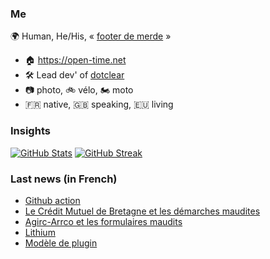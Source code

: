 ### Me

🌍 Human, He/His, « [footer de merde](https://open-time.net/post/2013/07/17/La-veritable-histoire-du-Footer-de-merde-) » 
* 🏠 https://open-time.net 
* 🛠️ Lead dev' of [dotclear](https://git.dotclear.org/dev/dotclear)
* 📷 photo, 🚲 vélo, 🏍️ moto 
* 🇫🇷 native, 🇬🇧 speaking, 🇪🇺 living

### Insights

[![GitHub Stats](https://github-readme-stats.vercel.app/api?username=franck-paul)](https://github.com/franck-paul)
[![GitHub Streak](https://github-readme-streak-stats.herokuapp.com?user=franck-paul)](https://git.io/streak-stats)

### Last news (in French)

<!-- BLOG-POST-LIST:START -->
- [Github action](https://open-time.net/post/2023/05/14/Github-action)
- [Le Crédit Mutuel de Bretagne et les démarches maudites](https://open-time.net/post/2023/05/13/Le-Credit-Mutuel-de-Bretagne-et-les-demarches-maudites)
- [Agirc-Arrco et les formulaires maudits](https://open-time.net/post/2023/05/12/Agirc-Arrco-et-les-formulaires-maudits)
- [Lithium](https://open-time.net/post/2023/05/11/Lithium)
- [Modèle de plugin](https://open-time.net/post/2023/05/10/Modele-de-plugin)
<!-- BLOG-POST-LIST:END -->
